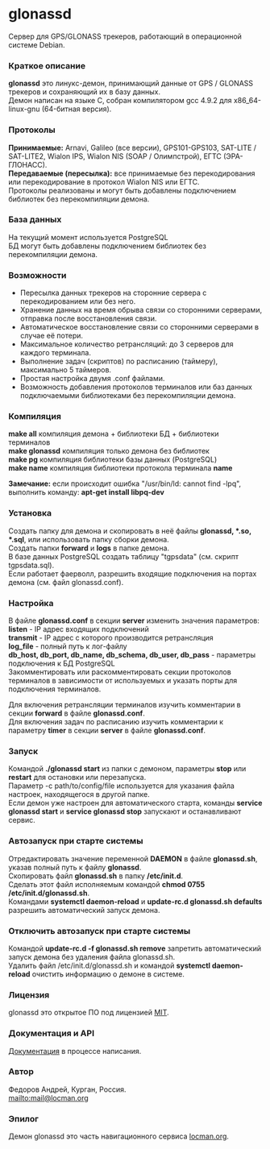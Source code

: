 # glonassd
Сервер для GPS/GLONASS трекеров, работающий в операционной системе Debian.

### Краткое описание
**glonassd** это линукс-демон, принимающий данные от GPS / GLONASS трекеров и сохраняющий их в базу данных.<br>
Демон написан на языке C, собран компилятором gcc 4.9.2 для x86_64-linux-gnu (64-битная версия).

### Протоколы
**Принимаемые:** Arnavi, Galileo (все версии), GPS101-GPS103, SAT-LITE / SAT-LITE2, Wialon IPS, Wialon NIS (SOAP / Олимпстрой), ЕГТС (ЭРА-ГЛОНАСС).<br>
**Передаваемые (пересылка):** все принимаемые без перекодирования или перекодирование в протокол Wialon NIS или ЕГТС.<br>
Протоколы реализованы и могут быть добавлены подключением библиотек без перекомпиляции демона.

### База данных
На текущий момент используется PostgreSQL<br>
БД могут быть добавлены подключением библиотек без перекомпиляции демона.

### Возможности
* Пересылка данных трекеров на сторонние сервера с перекодированием или без него.
* Хранение данных на время обрыва связи со сторонними серверами, отправка после восстановления связи.
* Автоматическое восстановление связи со сторонними серверами в случае её потери.
* Максимальное количество ретрансляций: до 3 серверов для каждого терминала.
* Выполнение задач (скриптов) по расписанию (таймеру), максимально 5 таймеров.
* Простая настройка двумя .conf файлами.
* Возможность добавления протоколов терминалов или баз данных подключаемыми библиотеками без перекомпиляции демона.

### Компиляция
**make all** компиляция демона + библиотеки БД + библиотеки терминалов<br>
**make glonassd** компиляция только демона без библиотек<br>
**make pg** компиляция библиотеки базы данных (PostgreSQL)<br>
**make name** компиляция библиотеки протокола терминала **name**

**Замечание:** если происходит ошибка "/usr/bin/ld: cannot find -lpq", выполнить команду: **apt-get install libpq-dev**

### Установка
Создать папку для демона и скопировать в неё файлы **glonassd, \*.so, \*.sql**, или использовать папку сборки демона.<br>
Создать папки **forward** и **logs** в папке демона.<br>
В базе данных PostgreSQL создать таблицу "tgpsdata" (см. скрипт tgpsdata.sql).<br>
Если работает фаерволл, разрешить входящие подключения на портах демона (см. файл glonassd.conf).

### Настройка
В файле **glonassd.conf** в секции **server** изменить значения параметров:<br>
**listen** - IP адрес входящих подключений<br>
**transmit** - IP адрес с которого производится ретрансляция<br>
**log_file** - полный путь к лог-файлу<br>
**db_host, db_port, db_name, db_schema, db_user, db_pass** - параметры подключения к БД PostgreSQL<br>
Закомментировать или раскомментировать секции протоколов терминалов в зависимости от используемых и указать порты для подключения терминалов.

Для включения ретрансляции терминалов изучить комментарии в секции **forward** в файле **glonassd.conf**.<br>
Для включения задач по расписанию изучить комментарии к параметру **timer** в секции **server** в файле **glonassd.conf**.

### Запуск
Командой **./glonassd start** из папки с демоном, параметры **stop** или **restart** для остановки или перезапуска.<br>
Параметр -c path/to/config/file используется для указания файла настроек, находящегося в другой папке.<br>
Если демон уже настроен для автоматического старта, команды **service glonassd start** и **service glonassd stop** запускают и останавливают сервис.

### Автозапуск при старте системы
Отредактировать значение переменной **DAEMON** в файле **glonassd.sh**, указав полный путь к файлу **glonassd**.<br>
Cкопировать файл **glonassd.sh** в папку **/etc/init.d**.<br>
Сделать этот файл исполняемым командой **chmod 0755 /etc/init.d/glonassd.sh**.<br>
Командами **systemctl daemon-reload** и **update-rc.d glonassd.sh defaults** разрешить автоматический запуск демона.<br>

### Отключить автозапуск при старте системы
Командой **update-rc.d -f glonassd.sh remove** запретить автоматический запуск демона без удаления файла glonassd.sh.<br>
Удалить файл /etc/init.d/glonassd.sh и командой **systemctl daemon-reload** очистить информацию о демоне в системе.

### Лицензия
glonassd это открытое ПО под лицензией [MIT](http://licenseit.ru/wiki/index.php/MIT_License).

### Документация и API
[Документация](https://github.com/fandrej/glonassd/wiki) в процессе написания.

### Автор
Федоров Андрей, Курган, Россия.<br>
<mailto:mail@locman.org>

### Эпилог
Демон glonassd это часть навигационного сервиса [locman.org](http://locman.org/map/index.php).
